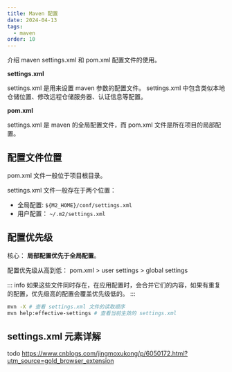 ```yaml
---
title: Maven 配置
date: 2024-04-13
tags:
  - maven
order: 10
---
```


介绍 maven settings.xml 和 pom.xml 配置文件的使用。

<!-- more -->

**settings.xml**

settings.xml 是用来设置 maven 参数的配置文件。
settings.xml 中包含类似本地仓储位置、修改远程仓储服务器、认证信息等配置。

**pom.xml**

settings.xml 是 maven 的全局配置文件，而 pom.xml 文件是所在项目的局部配置。

## 配置文件位置

pom.xml 文件一般位于项目根目录。

settings.xml 文件一般存在于两个位置：

- 全局配置: `${M2_HOME}/conf/settings.xml`
- 用户配置： `~/.m2/settings.xml`

## 配置优先级

核心： **局部配置优先于全局配置**。

配置优先级从高到低： pom.xml > user settings > global settings

::: info
如果这些文件同时存在，在应用配置时，会合并它们的内容，如果有重复的配置，优先级高的配置会覆盖优先级低的。
:::

```bash
mvn -X # 查看 settings.xml 文件的读取顺序
mvn help:effective-settings # 查看当前生效的 settings.xml
```

## settings.xml 元素详解

todo https://www.cnblogs.com/jingmoxukong/p/6050172.html?utm_source=gold_browser_extension
